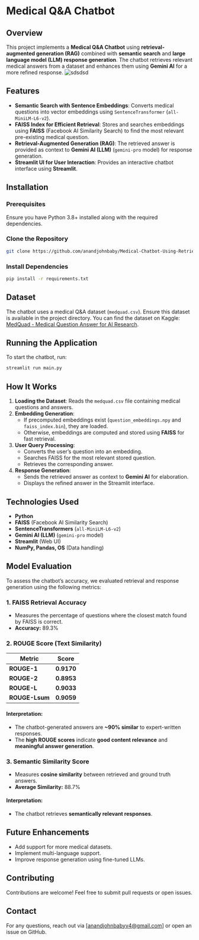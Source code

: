 # Medical Q&A Chatbot

## Overview
This project implements a **Medical Q&A Chatbot** using **retrieval-augmented generation (RAG)** combined with **semantic search** and **large language model (LLM) response generation**. The chatbot retrieves relevant medical answers from a dataset and enhances them using **Gemini AI** for a more refined response.
![sdsdsd](https://github.com/user-attachments/assets/f6588d82-97d0-4b01-bce6-747bd9951d63)

## Features
- **Semantic Search with Sentence Embeddings**: Converts medical questions into vector embeddings using `SentenceTransformer` (`all-MiniLM-L6-v2`).
- **FAISS Index for Efficient Retrieval**: Stores and searches embeddings using **FAISS** (Facebook AI Similarity Search) to find the most relevant pre-existing medical question.
- **Retrieval-Augmented Generation (RAG)**: The retrieved answer is provided as context to **Gemini AI (LLM)** (`gemini-pro` model) for response generation.
- **Streamlit UI for User Interaction**: Provides an interactive chatbot interface using **Streamlit**.

## Installation
### Prerequisites
Ensure you have Python 3.8+ installed along with the required dependencies.

### Clone the Repository
```bash
git clone https://github.com/anandjohnbaby/Medical-Chatbot-Using-Retrieval-Augmented-Generation-RAG.git
```

### Install Dependencies
```bash
pip install -r requirements.txt
```

## Dataset  
The chatbot uses a medical Q&A dataset (`medquad.csv`). Ensure this dataset is available in the project directory. You can find the dataset on Kaggle: [MedQuad - Medical Question Answer for AI Research](https://www.kaggle.com/datasets/pythonafroz/medquad-medical-question-answer-for-ai-research).

## Running the Application
To start the chatbot, run:
```bash
streamlit run main.py
```

## How It Works
1. **Loading the Dataset**: Reads the `medquad.csv` file containing medical questions and answers.
2. **Embedding Generation**:
   - If precomputed embeddings exist (`question_embeddings.npy` and `faiss_index.bin`), they are loaded.
   - Otherwise, embeddings are computed and stored using **FAISS** for fast retrieval.
3. **User Query Processing**:
   - Converts the user’s question into an embedding.
   - Searches FAISS for the most relevant stored question.
   - Retrieves the corresponding answer.
4. **Response Generation**:
   - Sends the retrieved answer as context to **Gemini AI** for elaboration.
   - Displays the refined answer in the Streamlit interface.

## Technologies Used
- **Python**
- **FAISS** (Facebook AI Similarity Search)
- **SentenceTransformers** (`all-MiniLM-L6-v2`)
- **Gemini AI (LLM)** (`gemini-pro` model)
- **Streamlit** (Web UI)
- **NumPy, Pandas, OS** (Data handling)
##  Model Evaluation

To assess the chatbot’s accuracy, we evaluated retrieval and response generation using the following metrics:

###  1. FAISS Retrieval Accuracy
- Measures the percentage of questions where the closest match found by FAISS is correct.
- **Accuracy:** 89.3%

###  2. ROUGE Score (Text Similarity)

| Metric   | Score  |
|----------|--------|
| **ROUGE-1** | **0.9170** |
| **ROUGE-2** | **0.8953** |
| **ROUGE-L** | **0.9033** |
| **ROUGE-Lsum** | **0.9059** |

#### Interpretation:
- The chatbot-generated answers are **~90% similar** to expert-written responses.
- The **high ROUGE scores** indicate **good content relevance** and **meaningful answer generation**.

###  3. Semantic Similarity Score
- Measures **cosine similarity** between retrieved and ground truth answers.
- **Average Similarity:** 88.7%

#### Interpretation:
- The chatbot retrieves **semantically relevant responses**.


## Future Enhancements
- Add support for more medical datasets.
- Implement multi-language support.
- Improve response generation using fine-tuned LLMs.

## Contributing
Contributions are welcome! Feel free to submit pull requests or open issues.

## Contact
For any questions, reach out via [anandjohnbabyv4@gmail.com] or open an issue on GitHub.
